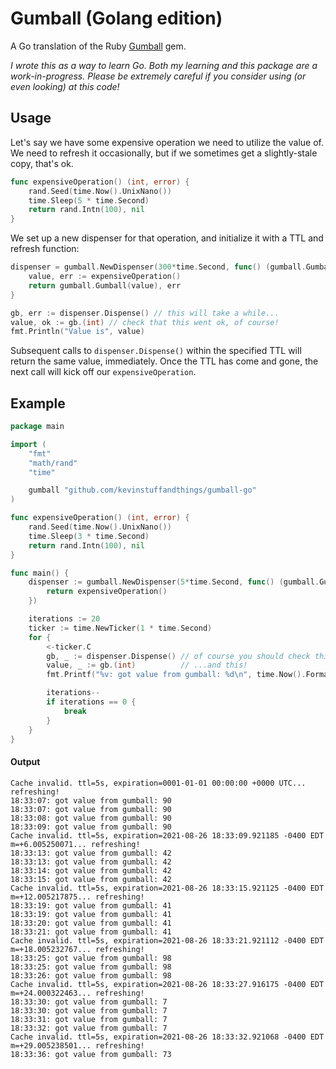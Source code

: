 # Gumball (Golang edition)

A Go translation of the Ruby [Gumball](https://github.com/kevinstuffandthings/gumball) gem.

_I wrote this as a way to learn Go. Both my learning and this package are a work-in-progress. Please be extremely careful if you consider
using (or even looking) at this code!_

## Usage
Let's say we have some expensive operation we need to utilize the value of. We need to refresh it occasionally, but if we sometimes get a
slightly-stale copy, that's ok.

```go
func expensiveOperation() (int, error) {
    rand.Seed(time.Now().UnixNano())
    time.Sleep(5 * time.Second)
    return rand.Intn(100), nil
}
```

We set up a new dispenser for that operation, and initialize it with a TTL and refresh function:

```go
dispenser = gumball.NewDispenser(300*time.Second, func() (gumball.Gumball, error) {
    value, err := expensiveOperation()
    return gumball.Gumball(value), err
}

gb, err := dispenser.Dispense() // this will take a while...
value, ok := gb.(int) // check that this went ok, of course!
fmt.Println("Value is", value)
```

Subsequent calls to `dispenser.Dispense()` within the specified TTL will return the same value, immediately.
Once the TTL has come and gone, the next call will kick off our `expensiveOperation`.

## Example
```go
package main

import (
	"fmt"
	"math/rand"
	"time"

	gumball "github.com/kevinstuffandthings/gumball-go"
)

func expensiveOperation() (int, error) {
	rand.Seed(time.Now().UnixNano())
	time.Sleep(3 * time.Second)
	return rand.Intn(100), nil
}

func main() {
	dispenser := gumball.NewDispenser(5*time.Second, func() (gumball.Gumball, error) {
		return expensiveOperation()
	})

	iterations := 20
	ticker := time.NewTicker(1 * time.Second)
	for {
		<-ticker.C
		gb, _ := dispenser.Dispense() // of course you should check this...
		value, _ := gb.(int)          // ...and this!
		fmt.Printf("%v: got value from gumball: %d\n", time.Now().Format("15:04:05"), value)

		iterations--
		if iterations == 0 {
			break
		}
	}
}
```

#### Output
```
Cache invalid. ttl=5s, expiration=0001-01-01 00:00:00 +0000 UTC... refreshing!
18:33:07: got value from gumball: 90
18:33:07: got value from gumball: 90
18:33:08: got value from gumball: 90
18:33:09: got value from gumball: 90
Cache invalid. ttl=5s, expiration=2021-08-26 18:33:09.921185 -0400 EDT m=+6.005250071... refreshing!
18:33:13: got value from gumball: 42
18:33:13: got value from gumball: 42
18:33:14: got value from gumball: 42
18:33:15: got value from gumball: 42
Cache invalid. ttl=5s, expiration=2021-08-26 18:33:15.921125 -0400 EDT m=+12.005217875... refreshing!
18:33:19: got value from gumball: 41
18:33:19: got value from gumball: 41
18:33:20: got value from gumball: 41
18:33:21: got value from gumball: 41
Cache invalid. ttl=5s, expiration=2021-08-26 18:33:21.921112 -0400 EDT m=+18.005232767... refreshing!
18:33:25: got value from gumball: 98
18:33:25: got value from gumball: 98
18:33:26: got value from gumball: 98
Cache invalid. ttl=5s, expiration=2021-08-26 18:33:27.916175 -0400 EDT m=+24.000322463... refreshing!
18:33:30: got value from gumball: 7
18:33:30: got value from gumball: 7
18:33:31: got value from gumball: 7
18:33:32: got value from gumball: 7
Cache invalid. ttl=5s, expiration=2021-08-26 18:33:32.921068 -0400 EDT m=+29.005238501... refreshing!
18:33:36: got value from gumball: 73
```
